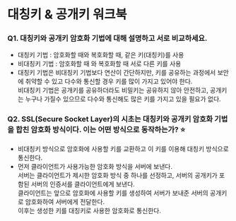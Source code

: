 # 대칭키 & 공개키 워크북

### Q1. 대칭키와 공개키 암호화 기법에 대해 설명하고 서로 비교하세요. 
* 대칭키 기법 : 암호화할 때와 복호화할 때, 같은 키(대칭키)를 사용
* 비대칭키 기법 : 암호화할 때 와 복호화할 때 서로 다른 키를 사용
* 대칭키 기법은 비대칭키 기법보다 연산이 간단하지만, 키를 공유하는 과정에서 보안에 취약할 수 있고 다수와 통신할 경우 키를 많이 가지고 있어야 한다.  
  비대칭키 기법은 공개키를 공유하더라도  비밀키는 공유하지 않아 안전하고, 공개키는 누구나 가질수 있으므로 다수와 통신해도 많은 키를 가지고 있을 필요가 없다.  
### Q2. SSL(Secure Socket Layer)의 시초는 대칭키와 공개키 암호화 기법을 합친 암호화 방식이다. 이는 어떤 방식으로 동작하는가? ⭐
* 비대칭키 방식으로 암호화에 사용할 키를 교환하고 이 키를 이용해 대칭키 방식으로 통신한다.
* 먼저 클라이언트가 사용가능한 암호화 방식을 서버에 보낸다.  
서버는 클라이언트가 제시한 암호화 방식 중 하나를 선정하고, 서버의 공개키가 포함된 서버의 인증서를 클라이언트에게 보낸다.  
클라이언트는 앞으로 암호화에 사용할 키를 생성하여 서버가 보내준 서버의 공개키로 암호화하여 서버에게 전달한다.  
이후는 생성한 키를 대칭키로 사용한 암호화로 통신한다.
